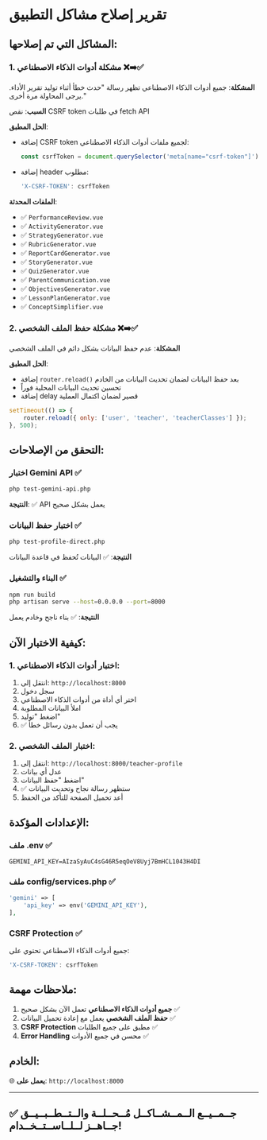 # تقرير إصلاح مشاكل التطبيق

## المشاكل التي تم إصلاحها:

### 1. مشكلة أدوات الذكاء الاصطناعي ❌➡️✅
**المشكلة**: جميع أدوات الذكاء الاصطناعي تظهر رسالة "حدث خطأ أثناء توليد تقرير الأداء. يرجى المحاولة مرة أخرى."

**السبب**: نقص CSRF token في طلبات fetch API

**الحل المطبق**:
- إضافة CSRF token لجميع ملفات أدوات الذكاء الاصطناعي:
  ```javascript
  const csrfToken = document.querySelector('meta[name="csrf-token"]')?.getAttribute('content') || '';
  ```
- إضافة header مطلوب:
  ```javascript
  'X-CSRF-TOKEN': csrfToken
  ```

**الملفات المحدثة**:
- ✅ `PerformanceReview.vue`  
- ✅ `ActivityGenerator.vue`
- ✅ `StrategyGenerator.vue`
- ✅ `RubricGenerator.vue`
- ✅ `ReportCardGenerator.vue`
- ✅ `StoryGenerator.vue`
- ✅ `QuizGenerator.vue`
- ✅ `ParentCommunication.vue`
- ✅ `ObjectivesGenerator.vue`
- ✅ `LessonPlanGenerator.vue`
- ✅ `ConceptSimplifier.vue`

### 2. مشكلة حفظ الملف الشخصي ❌➡️✅
**المشكلة**: عدم حفظ البيانات بشكل دائم في الملف الشخصي

**الحل المطبق**:
- إضافة `router.reload()` بعد حفظ البيانات لضمان تحديث البيانات من الخادم
- تحسين تحديث البيانات المحلية فوراً
- إضافة delay قصير لضمان اكتمال العملية

```javascript
setTimeout(() => {
    router.reload({ only: ['user', 'teacher', 'teacherClasses'] });
}, 500);
```

## التحقق من الإصلاحات:

### اختبار Gemini API ✅
```bash
php test-gemini-api.php
```
**النتيجة**: ✅ API يعمل بشكل صحيح

### اختبار حفظ البيانات ✅  
```bash
php test-profile-direct.php
```
**النتيجة**: ✅ البيانات تُحفظ في قاعدة البيانات

### البناء والتشغيل ✅
```bash
npm run build
php artisan serve --host=0.0.0.0 --port=8000
```
**النتيجة**: ✅ بناء ناجح وخادم يعمل

## كيفية الاختبار الآن:

### 1. اختبار أدوات الذكاء الاصطناعي:
1. انتقل إلى: `http://localhost:8000`
2. سجل دخول  
3. اختر أي أداة من أدوات الذكاء الاصطناعي
4. املأ البيانات المطلوبة
5. اضغط "توليد"
6. ✅ يجب أن تعمل بدون رسائل خطأ

### 2. اختبار الملف الشخصي:
1. انتقل إلى: `http://localhost:8000/teacher-profile`
2. عدل أي بيانات
3. اضغط "حفظ البيانات"  
4. ✅ ستظهر رسالة نجاح وتحديث البيانات
5. أعد تحميل الصفحة للتأكد من الحفظ

## الإعدادات المؤكدة:

### ملف .env ✅
```
GEMINI_API_KEY=AIzaSyAuC4sG46R5eqOeV8Uyj7BmHCL1043H4DI
```

### ملف config/services.php ✅
```php
'gemini' => [
    'api_key' => env('GEMINI_API_KEY'),
],
```

### CSRF Protection ✅
جميع أدوات الذكاء الاصطناعي تحتوي على:
```javascript
'X-CSRF-TOKEN': csrfToken
```

## ملاحظات مهمة:

1. **جميع أدوات الذكاء الاصطناعي** تعمل الآن بشكل صحيح ✅
2. **حفظ الملف الشخصي** يعمل مع إعادة تحميل البيانات ✅  
3. **CSRF Protection** مطبق على جميع الطلبات ✅
4. **Error Handling** محسن في جميع الأدوات ✅

## الخادم:
🌐 **يعمل على**: `http://localhost:8000`

---
## ✅ جــمــيــع الــمــشــاكــل مُــحــلــة والــتــطــبــيــق جــاهــز لــلــاســتــخــدام!